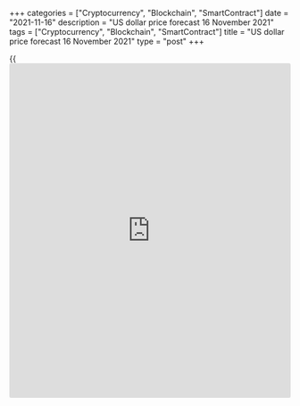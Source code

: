 +++
categories = ["Cryptocurrency", "Blockchain", "SmartContract"]
date = "2021-11-16"
description = "US dollar price forecast 16 November 2021"
tags = ["Cryptocurrency", "Blockchain", "SmartContract"]
title = "US dollar price forecast 16 November 2021"
type = "post"
+++

{{<iframe id="large-banner" src="https://www.bounty.group/#slide=23.0" width="100%" height="600" scrolling="no" style="border: 0px solid rgb(216, 221, 230); border-radius: 3px;">}}

2021-11-16

2021-11-16

Central banks come out of the shadow. Forecast for USDJPY, USDCHF,
CADJPY, EURUSD, EURCAD, GBPNOK and GBPJPY a...Dmitri Demidenko

Some central banks have been providing monetary incentives for a long
time, and others want to get rid of them as soon as possible. How does
this affect Forex pricing? Let's discuss the Forex outlook and make up a
trading plan for [USDJPY][1], [USDCHF][2], [CADJPY][3], [EURUSD][4],
[EURCAD][5], [GBPNOK][6] and [GBPJPY][7].

## Fundamental G10 currencies forecast for six months

If, in 2018-2020, trade wars and a pandemic distracted attention from
monetary [policy](https://www.fintechee.com/policy/), then in 2021, central banks will again come to the
fore. Expectations of changes in their rates are popular among
[investor](https://www.fintechee.com/tutorial-for-forex-trading/investor-mode/)s, and hedge funds actively take advantage of this. If the
clients are not afraid of instability and want to earn 40% per annum,
they should be ready for difficult situations. Central banks arrange
them from time to time.

Regulators should think twice before tapering the QE. The Fed and other
central banks have actively defended the economy from recession. When
lowering borrowing costs to zero levels was not enough, unconventional
monetary [policy](https://www.fintechee.com/policy/) was adopted. In other words, the QE. Time has passed and
the economy is returning to its normal state, and the same volumes of
monetary incentives are no longer required. Moreover, they are harmful.
The question of who gets rid of them faster is extremely important for
Forex. It allows identifying trends for key currency pairs.

According to Haruhiko Kuroda, the Bank of Japan will not normalize
monetary [policy](https://www.fintechee.com/policy/), even if other central banks do. The BoJ continues to
buy assets, as a result of which the balance sheet is actively growing.
It is not surprising in such conditions that the yen is the worst G10
performer. The JPY has weakened by almost 11% against the US dollar
since the beginning of the year.

### Dynamics of central banks' balance sheets and public debt



 _Source: Nordea Markets._

The situation in the ECB and the Swiss National Bank is not much
different from the BoJ. Christine Lagarde and her colleagues take an
unbiased look at the situation in the eurozone and intend to expand the
traditional APP instead of the ECB's pandemic emergency purchase
programme (PEPP). The ECB's balance will continue to grow for a long
time, creating conditions for the euro to weaken against major world
currencies. As for the SNB, Switzerland's close ties to the eurozone
prevent it from getting rid of stimulus before the ECB does. Such a
[policy](https://www.fintechee.com/policy/) contributes to the euro's fall against the greenback by 5% and
against the Swiss franc by 7% since the beginning of the year.

The central banks of Norway, Canada and the Fed are in the opposite
camp. Norges Bank has already raised its rate in September and intends
to do so again in 2021 and three times in 2022. The BoC quickly got rid
of the QE and now the derivatives market expects the overnight rate to
rise in at least three BoC meetings next year. Finally, the Fed could
also tighten monetary [policy](https://www.fintechee.com/policy/) two or three times in 2022, and before that
it will end its asset purchase program. The result is obvious, the US
dollar, the Loonie and the Norwegian krone are the G10 leaders.

I don't think that anything will change in the next six-nine months. The
Fed, Bank of Canada and Bank of Norway will be the leaders of monetary
normalization, while the ECB, SNB and Bank of Japan will be outsiders.
This allows me to recommend buying [USDJPY][1], [USDCHF][2], [CADJPY][3]
and selling [EURUSD][4], [EURCAD][5]. I also recommend a combined
strategy of entering [GBPNOK][6] shorts and [GBPJPY][7] longs. Use
corrections for these pairs to form the abovementioned positions in the
direction of the prevailing trend.







## Price chart of USDJPY in real time mode

The content of this article reflects the author’s opinion and does not
necessarily reflect the official position of LiteForex. The material
published on this page is provided for informational purposes only and
should not be considered as the provision of investment advice for the
purposes of Directive 2004/39/EC.

Rate this article:

{{value}}

( {{count}} {{title}} )

   1. my.liteforex.com/trading/chart?symbol=USDJPY&returnUrl=true
   2. my.liteforex.com/trading/chart?symbol=USDCHF&returnUrl=true
   3. my.liteforex.com/trading/chart?symbol=CADJPY&returnUrl=true
   4. my.liteforex.com/trading/chart?symbol=EURUSD&returnUrl=true
   5. my.liteforex.com/trading/chart?symbol=EURCAD&returnUrl=true
   6. my.liteforex.com/trading/chart?symbol=GBPNOK&returnUrl=true
   7. my.liteforex.com/trading/chart?symbol=GBPJPY&returnUrl=true